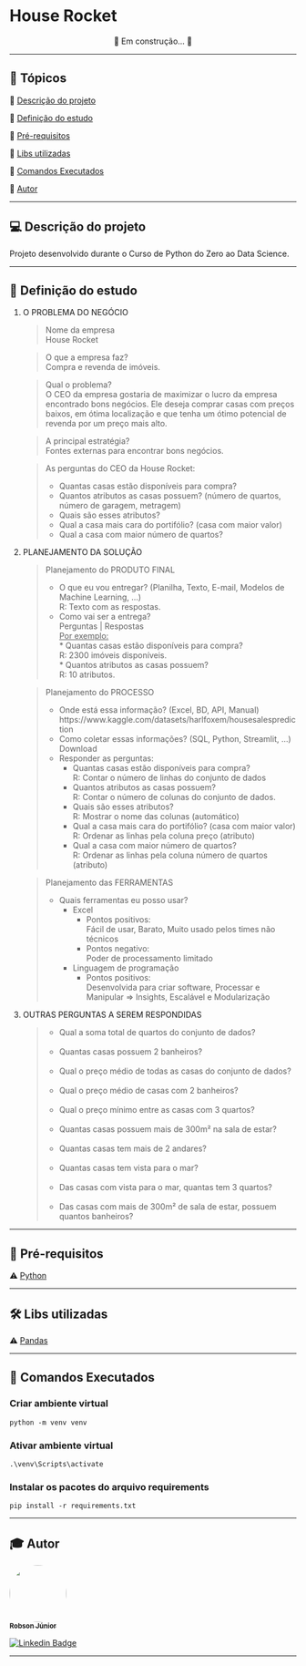 <h1>House Rocket</h1>

<p align="center">🚧  Em construção...  🚧</p>

---

## 📖 Tópicos

:small_blue_diamond: [Descrição do projeto](#-descrição-do-projeto)

:small_blue_diamond: [Definição do estudo](#-definição-do-estudo)

:small_blue_diamond: [Pré-requisitos](#-pré-requisitos)

:small_blue_diamond: [Libs utilizadas](#-libs-utilizadas)

:small_blue_diamond: [Comandos Executados](#-comandos-executados)

:small_blue_diamond: [Autor](#-autor)

---

## 💻 Descrição do projeto

<p align="justify">
  Projeto desenvolvido durante o Curso de Python do Zero ao Data Science.
</p>

---

## 📌 Definição do estudo

1) O PROBLEMA DO NEGÓCIO
   > Nome da empresa</br>House Rocket

   > O que a empresa faz?</br>Compra e revenda de imóveis.

   > Qual o problema?</br>O CEO da empresa gostaria de maximizar o lucro da empresa encontrado bons negócios. Ele deseja comprar casas com preços baixos, em ótima localização e que tenha um ótimo potencial de revenda por um preço mais alto.

   > A principal estratégia?</br>Fontes externas para encontrar bons negócios.

   > As perguntas do CEO da House Rocket:
   > <ul>
   > <li>Quantas casas estão disponíveis para compra?</li>
   > <li>Quantos atributos as casas possuem? (número de quartos, número de garagem, metragem)</li>
   > <li>Quais são esses atributos?</li>
   > <li>Qual a casa mais cara do portifólio? (casa com maior valor)</li>
   > <li>Qual a casa com maior número de quartos?</li>
   > </ul>
   
2) PLANEJAMENTO DA SOLUÇÃO
   > Planejamento do PRODUTO FINAL
   > <ul>
   > <li>O que eu vou entregar? (Planilha, Texto, E-mail, Modelos de Machine Learning, ...)</br>R: Texto com as respostas.</li>
   > <li>Como vai ser a entrega?</br>Perguntas | Respostas</br><u>Por exemplo:</u></br>* Quantas casas estão disponíveis para compra?</br>R: 2300 imóveis disponíveis.</br>* Quantos atributos as casas possuem?</br>R: 10 atributos.</li>
   > </ul>
   
   > Planejamento do PROCESSO
   > <ul>
   > <li>Onde está essa informação? (Excel, BD, API, Manual)</br>https://www.kaggle.com/datasets/harlfoxem/housesalesprediction</li>
   > <li>Como coletar essas informações? (SQL, Python, Streamlit, ...)</br>Download</li>
   > <li>Responder as perguntas:
   > <ul>
   > <li>Quantas casas estão disponíveis para compra?</br>R: Contar o número de linhas do conjunto de dados</li>
   > <li>Quantos atributos as casas possuem?</br>R: Contar o número de colunas do conjunto de dados.</li>
   > <li>Quais são esses atributos?</br>R: Mostrar o nome das colunas (automático)</li>
   > <li>Qual a casa mais cara do portifólio? (casa com maior valor)</br>R: Ordenar as linhas pela coluna preço (atributo)</li>
   > <li>Qual a casa com maior número de quartos?</br>R: Ordenar as linhas pela coluna número de quartos (atributo)</li>
   > </ul>
   > </li>
   > </ul>

   > Planejamento das FERRAMENTAS
   > <ul>
   > <li>Quais ferramentas eu posso usar?
   > <ul>
   > <li>Excel
   > <ul>
   > <li>Pontos positivos:</br>Fácil de usar, Barato, Muito usado pelos times não técnicos</li>
   > <li>Pontos negativo:</br>Poder de processamento limitado</li>
   > </ul>
   > </li>
   > <li>Linguagem de programação
   > <ul>
   > <li>Pontos positivos:</br>Desenvolvida para criar software, Processar e Manipular => Insights, Escalável e Modularização</li>
   > </ul>
   > </li>
   > </ul>
   > </li>
   > </ul>
   
3) OUTRAS PERGUNTAS A SEREM RESPONDIDAS
   > <ul>
   > <li>Qual a soma total de quartos do conjunto de dados?</li></br>
   > <li>Quantas casas possuem 2 banheiros?</li></br>
   > <li>Qual o preço médio de todas as casas do conjunto de dados?</li></br>
   > <li>Qual o preço médio de casas com 2 banheiros?</li></br>
   > <li>Qual o preço mínimo entre as casas com 3 quartos?</li></br>
   > <li>Quantas casas possuem mais de 300m² na sala de estar?</li></br>
   > <li>Quantas casas tem mais de 2 andares?</li></br>
   > <li>Quantas casas tem vista para o mar?</li></br>
   > <li>Das casas com vista para o mar, quantas tem 3 quartos?</li></br>
   > <li>Das casas com mais de 300m² de sala de estar, possuem quantos banheiros?</li>
   > </ul>

---

## 🎯 Pré-requisitos

:warning: [Python](https://www.python.org/)

---

## 🛠 Libs utilizadas

:warning: [Pandas](https://pandas.pydata.org/)

---

## 📌 Comandos Executados

### Criar ambiente virtual

```
python -m venv venv
```

### Ativar ambiente virtual

```
.\venv\Scripts\activate
```

### Instalar os pacotes do arquivo requirements
```
pip install -r requirements.txt
```

---

## 🎓 Autor

<a href="https://www.instagram.com/robson.junior.184/">
 <img style="border-radius: 50%;" src="https://avatars3.githubusercontent.com/u/69487360?s=400&u=7956928a6764b5ab125fccfa6350c58e3414e2ff&v=4" width="100px;" alt=""/>
 <br />
 <sub><b>Robson Júnior</b></sub></a>
 <br />

[![Linkedin Badge](https://img.shields.io/badge/LinkedIn-Robson-blue?style=flat-square&logo=Linkedin&logoColor=white&link=https://www.linkedin.com/in/robsonlopesjr)](https://www.linkedin.com/in/robsonlopesjr)

---